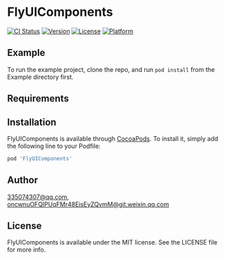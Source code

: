 # FlyUIComponents

[![CI Status](https://img.shields.io/travis/335074307@qq.com/FlyUIComponents.svg?style=flat)](https://travis-ci.org/335074307@qq.com/FlyUIComponents)
[![Version](https://img.shields.io/cocoapods/v/FlyUIComponents.svg?style=flat)](https://cocoapods.org/pods/FlyUIComponents)
[![License](https://img.shields.io/cocoapods/l/FlyUIComponents.svg?style=flat)](https://cocoapods.org/pods/FlyUIComponents)
[![Platform](https://img.shields.io/cocoapods/p/FlyUIComponents.svg?style=flat)](https://cocoapods.org/pods/FlyUIComponents)

## Example

To run the example project, clone the repo, and run `pod install` from the Example directory first.

## Requirements

## Installation

FlyUIComponents is available through [CocoaPods](https://cocoapods.org). To install
it, simply add the following line to your Podfile:

```ruby
pod 'FlyUIComponents'
```

## Author

335074307@qq.com, oncwnuOFQIPUqFMr48EisEyZQvmM@git.weixin.qq.com

## License

FlyUIComponents is available under the MIT license. See the LICENSE file for more info.
